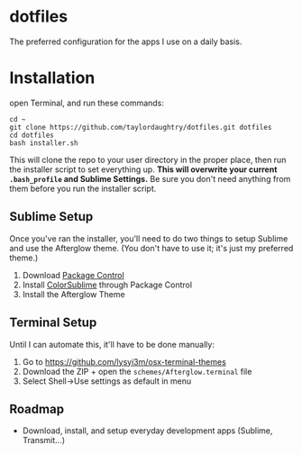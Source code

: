 # dotfiles

The preferred configuration for the apps I use on a daily basis.

# Installation

open Terminal, and run these commands:

```
cd ~
git clone https://github.com/taylordaughtry/dotfiles.git dotfiles
cd dotfiles
bash installer.sh
```

This will clone the repo to your user directory in the proper place, then run
the installer script to set everything up. **This will overwrite your current
`.bash_profile` and Sublime Settings.** Be sure you don't need anything from
them before you run the installer script.

## Sublime Setup

Once you've ran the installer, you'll need to do two things to setup Sublime 
and use the Afterglow theme. (You don't have to use it; it's just my 
preferred theme.)

1. Download [Package Control](https://packagecontrol.io/installation)
2. Install [ColorSublime](https://packagecontrol.io/packages/Colorsublime) through Package Control
3. Install the Afterglow Theme

## Terminal Setup

Until I can automate this, it'll have to be done manually:

1. Go to https://github.com/lysyi3m/osx-terminal-themes
2. Download the ZIP + open the `schemes/Afterglow.terminal` file
3. Select Shell->Use settings as default in menu

## Roadmap

- Download, install, and setup everyday development apps (Sublime, Transmit...)
